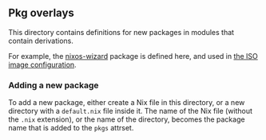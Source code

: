 ## Pkg overlays

This directory contains definitions for new packages in modules that contain derivations.

For example, the [nixos-wizard](./nixos-wizard/) package is defined here, and used in [the ISO image configuration](../../configurations/iso-image/default.nix#L19).

### Adding a new package

To add a new package, either create a Nix file in this directory, or a new directory with a `default.nix` file inside it.
The name of the Nix file (without the `.nix` extension), or the name of the directory, becomes the package name that is added to the `pkgs` attrset.
